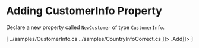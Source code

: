 ﻿Adding CustomerInfo Property
============================
Declare a new property called `NewCustomer` of type `CustomerInfo`.

[<sample Correct="../samples/AddingCustomerInfoPropertyCorrect.cs"
         Incorrect="../samples/AddingCustomerInfoPropertyIncorrect.cs"
         Validator="Lesson3Step13Validator">
    <dependencies>
        <dependency>../samples/CustomerInfo.cs</dependency>
        <dependency>../samples/CountryInfoCorrect.cs</dependency>
    </dependencies>
    <allowedTypes>
        <allowedType><![CDATA[System.Collections.Generic.List<DotvvmAcademy.Tutorial.ViewModels.CountryInfo>]]></allowedType>
        <allowedType><![CDATA[DotvvmAcademy.Tutorial.ViewModels.CountryInfo]]></allowedType>
        <allowedType><![CDATA[DotvvmAcademy.Tutorial.ViewModels.CustomerInfo]]></allowedType>
    </allowedTypes>
    <allowedMethods>
         <![CDATA[System.Collections.Generic.List<DotvvmAcademy.Tutorial.ViewModels.CountryInfo>.Add]]>
    </allowedMethods>
</sample>]